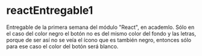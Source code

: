 # reactEntregable1
Entregable de la primera semana del módulo "React", en academlo.
Sólo en el caso del color negro el botón no es del mismo color del fondo y las letras, porque de ser así no se veía el ícono que es también negro, entonces sólo para ese caso el color del botón será blanco. 
